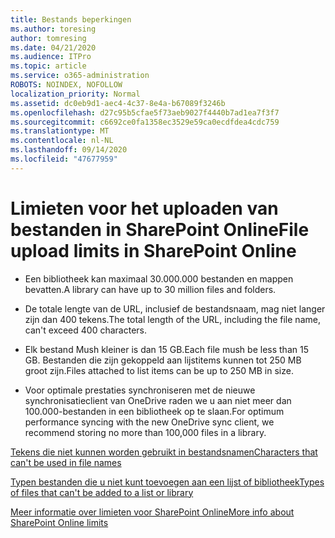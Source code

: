 ```yaml
---
title: Bestands beperkingen
ms.author: toresing
author: tomresing
ms.date: 04/21/2020
ms.audience: ITPro
ms.topic: article
ms.service: o365-administration
ROBOTS: NOINDEX, NOFOLLOW
localization_priority: Normal
ms.assetid: dc0eb9d1-aec4-4c37-8e4a-b67089f3246b
ms.openlocfilehash: d27c95b5cfae5f73aeb9027f4440b7ad1ea7f3f7
ms.sourcegitcommit: c6692ce0fa1358ec3529e59ca0ecdfdea4cdc759
ms.translationtype: MT
ms.contentlocale: nl-NL
ms.lasthandoff: 09/14/2020
ms.locfileid: "47677959"
---
```

# <a name="file-upload-limits-in-sharepoint-online"></a><span data-ttu-id="f46ba-102">Limieten voor het uploaden van bestanden in SharePoint Online</span><span class="sxs-lookup"><span data-stu-id="f46ba-102">File upload limits in SharePoint Online</span></span>

- <span data-ttu-id="f46ba-103">Een bibliotheek kan maximaal 30.000.000 bestanden en mappen bevatten.</span><span class="sxs-lookup"><span data-stu-id="f46ba-103">A library can have up to 30 million files and folders.</span></span>
    
- <span data-ttu-id="f46ba-104">De totale lengte van de URL, inclusief de bestandsnaam, mag niet langer zijn dan 400 tekens.</span><span class="sxs-lookup"><span data-stu-id="f46ba-104">The total length of the URL, including the file name, can't exceed 400 characters.</span></span>
    
- <span data-ttu-id="f46ba-105">Elk bestand Mush kleiner is dan 15 GB.</span><span class="sxs-lookup"><span data-stu-id="f46ba-105">Each file mush be less than 15 GB.</span></span> <span data-ttu-id="f46ba-106">Bestanden die zijn gekoppeld aan lijstitems kunnen tot 250 MB groot zijn.</span><span class="sxs-lookup"><span data-stu-id="f46ba-106">Files attached to list items can be up to 250 MB in size.</span></span>
    
- <span data-ttu-id="f46ba-107">Voor optimale prestaties synchroniseren met de nieuwe synchronisatieclient van OneDrive raden we u aan niet meer dan 100.000-bestanden in een bibliotheek op te slaan.</span><span class="sxs-lookup"><span data-stu-id="f46ba-107">For optimum performance syncing with the new OneDrive sync client, we recommend storing no more than 100,000 files in a library.</span></span> 
    
[<span data-ttu-id="f46ba-108">Tekens die niet kunnen worden gebruikt in bestandsnamen</span><span class="sxs-lookup"><span data-stu-id="f46ba-108">Characters that can't be used in file names</span></span>](https://go.microsoft.com/fwlink/?linkid=866430)
  
[<span data-ttu-id="f46ba-109">Typen bestanden die u niet kunt toevoegen aan een lijst of bibliotheek</span><span class="sxs-lookup"><span data-stu-id="f46ba-109">Types of files that can't be added to a list or library</span></span>](https://go.microsoft.com/fwlink/?linkid=273757)
  
[<span data-ttu-id="f46ba-110">Meer informatie over limieten voor SharePoint Online</span><span class="sxs-lookup"><span data-stu-id="f46ba-110">More info about SharePoint Online limits</span></span>](https://go.microsoft.com/fwlink/?linkid=271273)
  

